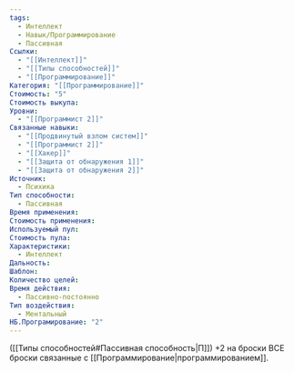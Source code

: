 ```yaml
---
tags:
  - Интеллект
  - Навык/Программирование
  - Пассивная
Ссылки:
  - "[[Интеллект]]"
  - "[[Типы способностей]]"
  - "[[Программирование]]"
Категория: "[[Программирование]]"
Стоимость: "5"
Стоимость выкупа: 
Уровни:
  - "[[Программист 2]]"
Связанные навыки:
  - "[[Продвинутый взлом систем]]"
  - "[[Программист 2]]"
  - "[[Хакер]]"
  - "[[Защита от обнаружения 1]]"
  - "[[Защита от обнаружения 2]]"
Источник:
  - Психика
Тип способности:
  - Пассивная
Время применения: 
Стоимость применения: 
Используемый пул: 
Стоимость пула: 
Характеристики:
  - Интеллект
Дальность: 
Шаблон: 
Количество целей: 
Время действия:
  - Пассивно-постоянно
Тип воздействия:
  - Ментальный
НБ.Програмирование: "2"
---
```

([[Типы способностей#Пассивная способность|П]]) +2 на броски ВСЕ броски связанные с [[Программирование|программированием]]. 